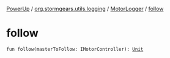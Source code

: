 [PowerUp](../../index.md) / [org.stormgears.utils.logging](../index.md) / [MotorLogger](index.md) / [follow](./follow.md)

# follow

`fun follow(masterToFollow: IMotorController): `[`Unit`](https://kotlinlang.org/api/latest/jvm/stdlib/kotlin/-unit/index.html)